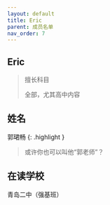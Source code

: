 ```yaml
---
layout: default
title: Eric
parent: 成员名单
nav_order: 7
---
```


## Eric

<blockquote class="note-title"><p>擅长科目</p><p>全部，尤其高中内容</p></blockquote>

## 姓名
郭珺畅
{: .highlight }
> 或许你也可以叫他“郭老师”？

## 在读学校
青岛二中（强基班）